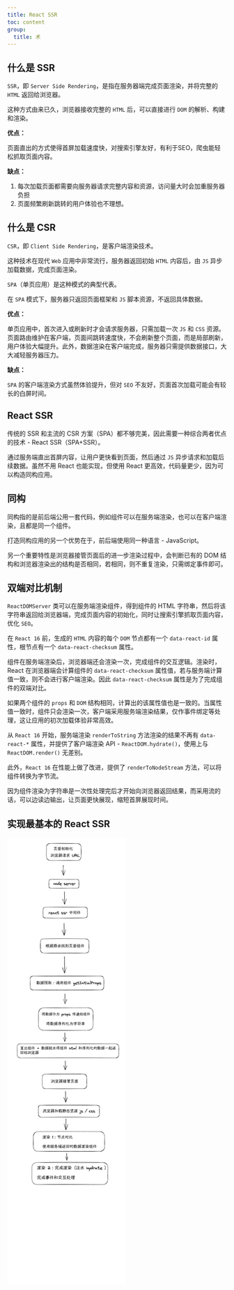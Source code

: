 ```yaml
---
title: React SSR
toc: content
group:
  title: 术
---
```


## 什么是 SSR

`SSR`，即 `Server Side Rendering`，是指在服务器端完成页面渲染，并将完整的 `HTML` 返回给浏览器。

这种方式由来已久，浏览器接收完整的 `HTML` 后，可以直接进行 `DOM` 的解析、构建和渲染。

**优点：**

页面直出的方式使得首屏加载速度快，对搜索引擎友好，有利于SEO，爬虫能轻松抓取页面内容。

**缺点：**

1. 每次加载页面都需要向服务器请求完整内容和资源，访问量大时会加重服务器负担
2. 页面频繁刷新跳转的用户体验也不理想。

## 什么是 CSR

`CSR`，即 `Client Side Rendering`，是客户端渲染技术。

这种技术在现代 `Web` 应用中非常流行，服务器返回初始 `HTML` 内容后，由 `JS` 异步加载数据，完成页面渲染。

`SPA`（单页应用）是这种模式的典型代表。

在 `SPA` 模式下，服务器只返回页面框架和 `JS` 脚本资源，不返回具体数据。

**优点：**

单页应用中，首次进入或刷新时才会请求服务器，只需加载一次 `JS` 和 `CSS` 资源。页面路由维护在客户端，页面间跳转速度快，不会刷新整个页面，而是局部刷新，用户体验大幅提升。此外，数据渲染在客户端完成，服务器只需提供数据接口，大大减轻服务器压力。

**缺点：**

`SPA` 的客户端渲染方式虽然体验提升，但对 `SEO` 不友好，页面首次加载可能会有较长的白屏时间。

## React SSR

传统的 SSR 和主流的 CSR 方案（SPA）都不够完美，因此需要一种综合两者优点的技术 - React SSR（SPA+SSR）。

通过服务端直出首屏内容，让用户更快看到页面，然后通过 `JS` 异步请求和加载后续数据。虽然不用 React 也能实现，但使用 React 更高效，代码量更少，因为可以构造同构应用。

## 同构

同构指的是前后端公用一套代码，例如组件可以在服务端渲染，也可以在客户端渲染，且都是同一个组件。

打造同构应用的另一个优势在于，前后端使用同一种语言 - JavaScript。

另一个重要特性是浏览器接管页面后的进一步渲染过程中，会判断已有的 DOM 结构和浏览器渲染出的结构是否相同，若相同，则不重复渲染，只需绑定事件即可。

## 双端对比机制

`ReactDOMServer` 类可以在服务端渲染组件，得到组件的 HTML 字符串，然后将该字符串返回给浏览器端，完成页面内容的初始化，同时让搜索引擎抓取页面内容，优化 `SEO`。

在 `React 16` 前，生成的 `HTML` 内容的每个 `DOM` 节点都有一个 `data-react-id` 属性，根节点有一个 `data-react-checksum` 属性。

组件在服务端渲染后，浏览器端还会渲染一次，完成组件的交互逻辑。渲染时，React 在浏览器端会计算组件的 `data-react-checksum` 属性值，若与服务端计算值一致，则不会进行客户端渲染。因此 `data-react-checksum` 属性是为了完成组件的双端对比。

如果两个组件的 `props` 和 `DOM` 结构相同，计算出的该属性值也是一致的。当属性值一致时，组件只会渲染一次，客户端采用服务端渲染结果，仅作事件绑定等处理，这让应用的初次加载体验非常高效。

从 `React 16` 开始，服务端渲染 `renderToString` 方法渲染的结果不再有 `data-react-*` 属性，并提供了客户端渲染 API - `ReactDOM.hydrate()`，使用上与 `ReactDOM.render()` 无差别。

此外，`React 16` 在性能上做了改进，提供了 `renderToNodeStream` 方法，可以将组件转换为字节流。

因为组件渲染为字符串是一次性处理完后才开始向浏览器返回结果，而采用流的话，可以边读边输出，让页面更快展现，缩短首屏展现时间。

## 实现最基本的 React SSR

![20240624225145](https://raw.githubusercontent.com/chuenwei0129/my-picgo-repo/master/react/20240624225145.png)
